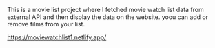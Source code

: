 This is a movie list project where I fetched movie watch list data from          
external API and then display the data on the website. yoou can add or remove films from your list.                                                                                                                                                               
 
https://moviewatchlist1.netlify.app/     
